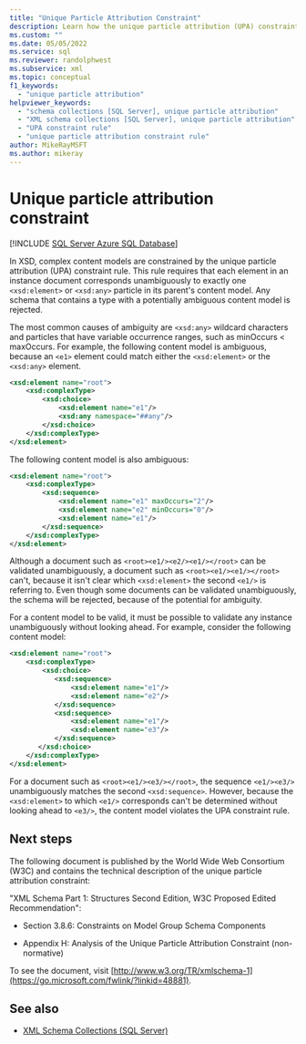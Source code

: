 ```yaml
---
title: "Unique Particle Attribution Constraint"
description: Learn how the unique particle attribution (UPA) constraint rule rejects an XSD schema if it contains a type with a potentially ambiguous content model.
ms.custom: ""
ms.date: 05/05/2022
ms.service: sql
ms.reviewer: randolphwest
ms.subservice: xml
ms.topic: conceptual
f1_keywords:
  - "unique particle attribution"
helpviewer_keywords:
  - "schema collections [SQL Server], unique particle attribution"
  - "XML schema collections [SQL Server], unique particle attribution"
  - "UPA constraint rule"
  - "unique particle attribution constraint rule"
author: MikeRayMSFT
ms.author: mikeray
---
```

# Unique particle attribution constraint

[!INCLUDE [SQL Server Azure SQL Database](../../includes/applies-to-version/sql-asdb-asdbmi.md)]

In XSD, complex content models are constrained by the unique particle attribution (UPA) constraint rule. This rule requires that each element in an instance document corresponds unambiguously to exactly one `<xsd:element>` or `<xsd:any>` particle in its parent's content model. Any schema that contains a type with a potentially ambiguous content model is rejected.

The most common causes of ambiguity are `<xsd:any>` wildcard characters and particles that have variable occurrence ranges, such as minOccurs < maxOccurs. For example, the following content model is ambiguous, because an `<e1>` element could match either the `<xsd:element>` or the `<xsd:any>` element.

```xml
<xsd:element name="root">
    <xsd:complexType>
        <xsd:choice>
            <xsd:element name="e1"/>
            <xsd:any namespace="##any"/>
        </xsd:choice>
    </xsd:complexType>
</xsd:element>
```

The following content model is also ambiguous:

```xml
<xsd:element name="root">
    <xsd:complexType>
        <xsd:sequence>
            <xsd:element name="e1" maxOccurs="2"/>
            <xsd:element name="e2" minOccurs="0"/>
            <xsd:element name="e1"/>
        </xsd:sequence>
    </xsd:complexType>
</xsd:element>
```

Although a document such as `<root><e1/><e2/><e1/></root>` can be validated unambiguously, a document such as `<root><e1/><e1/></root>` can't, because it isn't clear which `<xsd:element>` the second `<e1/>` is referring to. Even though some documents can be validated unambiguously, the schema will be rejected, because of the potential for ambiguity.

For a content model to be valid, it must be possible to validate any instance unambiguously without looking ahead. For example, consider the following content model:

```xml
<xsd:element name="root">
    <xsd:complexType>
        <xsd:choice>
           <xsd:sequence>
               <xsd:element name="e1"/>
               <xsd:element name="e2"/>
           </xsd:sequence>
           <xsd:sequence>
               <xsd:element name="e1"/>
               <xsd:element name="e3"/>
           </xsd:sequence>
       </xsd:choice>
    </xsd:complexType>
</xsd:element>
```

For a document such as `<root><e1/><e3/></root>`, the sequence `<e1/><e3/>` unambiguously matches the second `<xsd:sequence>`. However, because the `<xsd:element>` to which `<e1/>` corresponds can't be determined without looking ahead to `<e3/>`, the content model violates the UPA constraint rule.

## Next steps

The following document is published by the World Wide Web Consortium (W3C) and contains the technical description of the unique particle attribution constraint:

"XML Schema Part 1: Structures Second Edition, W3C Proposed Edited Recommendation":

- Section 3.8.6: Constraints on Model Group Schema Components

- Appendix H: Analysis of the Unique Particle Attribution Constraint (non-normative)

To see the document, visit [http://www.w3.org/TR/xmlschema-1](https://go.microsoft.com/fwlink/?linkid=48881).

## See also

- [XML Schema Collections &#40;SQL Server&#41;](../../relational-databases/xml/xml-schema-collections-sql-server.md)
